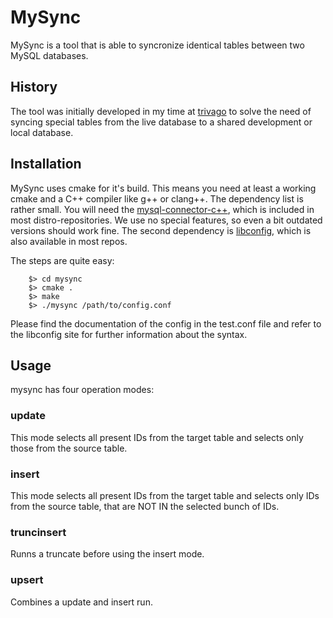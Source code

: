 # MySync
MySync is a tool that is able to syncronize identical tables between two MySQL databases.

## History
The tool was initially developed in my time at [trivago](http://www.trivago.com) to solve the need of syncing special tables from the live database to a shared development or local database. 

## Installation
MySync uses cmake for it's build. This means you need at least a working cmake and a C++ compiler like g++ or clang++. The dependency list is rather small. You will need the [mysql-connector-c++](http://dev.mysql.com/downloads/connector/cpp/), which is included in most distro-repositories. We use no special features, so even a bit outdated versions should work fine. The second dependency is [libconfig](http://www.hyperrealm.com/libconfig/), which is also available in most repos.

The steps are quite easy:

```
    $> cd mysync
    $> cmake .
    $> make
    $> ./mysync /path/to/config.conf
```

Please find the documentation of the config in the test.conf file and refer to the libconfig site for further information about the syntax.

## Usage
mysync has four operation modes:

### update
This mode selects all present IDs from the target table and selects only those from the source table.

### insert
This mode selects all present IDs from the target table and selects only IDs from the source table, that are NOT IN the selected bunch of IDs.

### truncinsert
Runns a truncate before using the insert mode.

### upsert
Combines a update and insert run.
